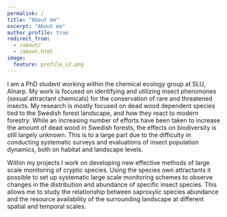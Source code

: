 ```yaml
---
permalink: /
title: "About me"
excerpt: "About me"
author_profile: true
redirect_from: 
  - /about/
  - /about.html
image:
  feature: profile_v2.png
---
```


I am a PhD student working within the chemical ecology group at SLU, Alnarp. My work is focused on identifying and utilizing insect pheromones (sexual attractant chemicals) for the conservation of rare and threatened insects. My research is mostly focused on dead wood dependent species tied to the Swedish forest landscape, and how they react to modern forestry. While an increasing number of efforts have been taken to increase the amount of dead wood in Swedish forests, the effects on biodiversity is still largely unknown. This is to a large part due to the difficulty in conducting systematic surveys and evaluations of insect population dynamics, both on habitat and landscape levels. 

Within my projects I work on developing new effective methods of large scale monitoring of cryptic species. Using the species own attractants it possible to set up systematic large scale monitoring schemes to observe changes in the distribution and abundance of specific insect species. This allows me to study the relationship between saproxylic species abundance and the resource availability of the surrounding landscape at different spatial and temporal scales.
